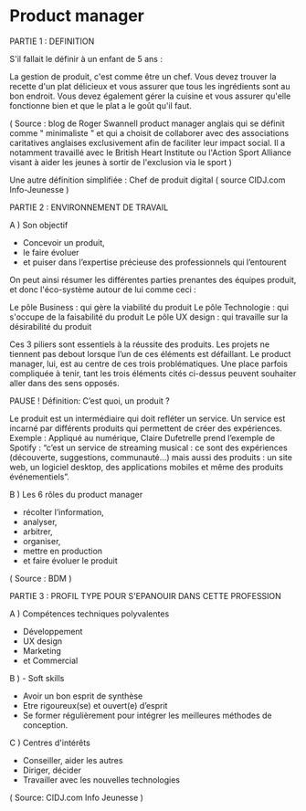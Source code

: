# Product manager

PARTIE 1 : DEFINITION


S'il fallait le définir à un enfant de 5 ans :

La gestion de produit, c'est comme être un chef. Vous devez trouver la recette d'un plat délicieux et vous assurer que tous les ingrédients sont au bon endroit. Vous devez également gérer la cuisine et vous assurer qu'elle fonctionne bien et que le plat a le goût qu'il faut.

( Source : blog de Roger Swannell product manager anglais qui se définit comme " minimaliste " et qui a choisit de collaborer avec des associations caritatives anglaises exclusivement afin de faciliter leur impact social. Il a notamment travaillé avec le British Heart Institute ou l'Action Sport Alliance visant à aider les jeunes à sortir de l'exclusion via le sport )

Une autre définition simplifiée : Chef de produit digital ( source CIDJ.com Info-Jeunesse ) 




PARTIE 2 : ENVIRONNEMENT DE TRAVAIL 


A ) Son objectif 

- Concevoir un produit,
- le faire évoluer 
- et puiser dans l’expertise précieuse des professionnels qui l’entourent

On peut ainsi résumer les différentes parties prenantes des équipes produit, et donc l'éco-système autour de lui comme ceci :

Le pôle Business : qui gère la viabilité du produit
Le pôle Technologie : qui s'occupe de la faisabilité du produit
Le pôle UX design : qui travaille sur la désirabilité du produit

Ces 3 piliers sont essentiels à la réussite des produits. Les projets ne tiennent pas debout lorsque l’un de ces éléments est défaillant. Le product manager, lui, est au centre de ces trois problématiques. Une place parfois compliquée à tenir, tant les trois éléments cités ci-dessus peuvent souhaiter aller dans des sens opposés.

PAUSE ! Définition: C’est quoi, un produit ?

Le produit est un intermédiaire qui doit refléter un service. Un service est incarné par différents produits qui permettent de créer des expériences. Exemple : Appliqué au numérique, Claire Dufetrelle prend l’exemple de Spotify : “c’est un service de streaming musical : ce sont des expériences (découverte, suggestions, communauté…) mais aussi des produits : un site web, un logiciel desktop, des applications mobiles et même des produits événementiels”.

B ) Les 6 rôles du product manager 

- récolter l’information,
- analyser,
- arbitrer,
- organiser,
- mettre en production
- et faire évoluer le produit

( Source : BDM )




PARTIE 3 : PROFIL TYPE POUR S'EPANOUIR DANS CETTE PROFESSION 


A ) Compétences techniques polyvalentes 

- Développement 
- UX design
- Marketing 
- et Commercial

B ) - Soft skills 

- Avoir un bon esprit de synthèse
- Etre rigoureux(se) et ouvert(e) d’esprit
- Se former régulièrement pour intégrer les meilleures méthodes de conception.

C ) Centres d'intérêts 

- Conseiller, aider les autres
- Diriger, décider
- Travailler avec les nouvelles technologies

( Source: CIDJ.com Info Jeunesse ) 

